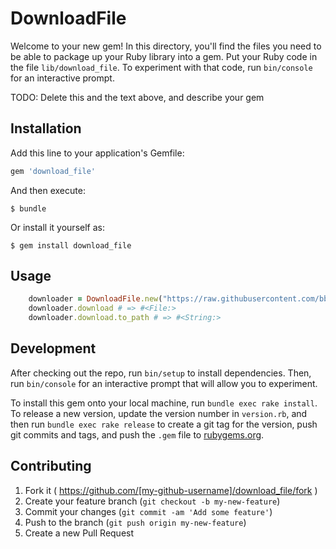 # DownloadFile

Welcome to your new gem! In this directory, you'll find the files you need to be able to package up your Ruby library into a gem. Put your Ruby code in the file `lib/download_file`. To experiment with that code, run `bin/console` for an interactive prompt.

TODO: Delete this and the text above, and describe your gem

## Installation

Add this line to your application's Gemfile:

```ruby
gem 'download_file'
```

And then execute:

    $ bundle

Or install it yourself as:

    $ gem install download_file

## Usage

```ruby
    downloader = DownloadFile.new("https://raw.githubusercontent.com/bblimke/webmock/master/LICENSE")
    downloader.download # => #<File:>
    downloader.download.to_path # => #<String:>
```

## Development

After checking out the repo, run `bin/setup` to install dependencies. Then, run `bin/console` for an interactive prompt that will allow you to experiment.

To install this gem onto your local machine, run `bundle exec rake install`. To release a new version, update the version number in `version.rb`, and then run `bundle exec rake release` to create a git tag for the version, push git commits and tags, and push the `.gem` file to [rubygems.org](https://rubygems.org).

## Contributing

1. Fork it ( https://github.com/[my-github-username]/download_file/fork )
2. Create your feature branch (`git checkout -b my-new-feature`)
3. Commit your changes (`git commit -am 'Add some feature'`)
4. Push to the branch (`git push origin my-new-feature`)
5. Create a new Pull Request
